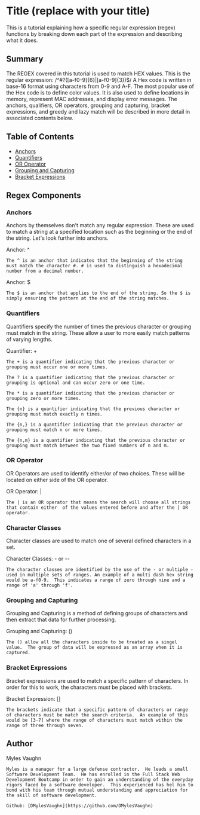 # Title (replace with your title)

This is a tutorial explaining how a specific regular expression (regex) functions by breaking down each part of the expression and describing what it does.

## Summary
The REGEX covered in this tutorial is used to match HEX values.  This is the regular expression:
/^#?([a-f0-9]{6}|[a-f0-9]{3})$/
A Hex code is written in base-16 format using characters from 0-9 and A-F.  The most popular use of the Hex code is to define color values.  It is also used to define locations in memory, represent MAC addresses, and display error messages.
The anchors, qualifiers, OR operators, grouping and capturing, bracket expressions, and greedy and lazy match will be described in more detail in associated contents below.

## Table of Contents

- [Anchors](#anchors)
- [Quantifiers](#quantifiers)
- [OR Operator](#or-operator)
- [Grouping and Capturing](#grouping-and-capturing)
- [Bracket Expressions](#bracket-expressions)

## Regex Components

### Anchors
Anchors by themselves don't match any regular expression. These are used to match a string at a specified location such as the beginning or the end of the string.  Let's look further into anchors.

Anchor: ^ 

    The ^ is an anchor that indicates that the beginning of the string must match the character #. # is used to distinguish a hexadecimal number from a decimal number.

Anchor: $

    The $ is an anchor that applies to the end of the string. So the $ is simply ensuring the pattern at the end of the string matches.

### Quantifiers
Quantifiers specify the number of times the previous character or grouping must match in the string.  These allow a user to more easily match patterns of varying lengths.

Quantifier: +

    The + is a quantifier indicating that the previous character or grouping must occur one or more times.

    The ? is a quantifier indicating that the previous character or grouping is optional and can occur zero or one time.

    The * is a quantifier indicating that the previous character or grouping zero or more times.

    The {n} is a quantifier indicating that the previous character or grouping must match exactly n times.

    The {n,} is a quantifier indicating that the previous character or grouping must match n or more times.

    The {n,m} is a quantifier indicating that the previous character or grouping must match between the two fixed numbers of n and m.

### OR Operator
OR Operators are used to identify either/or of two choices.  These will be located on either side of the OR operator.

OR Operator: |

    The | is an OR operator that means the search will choose all strings that contain either  of the values entered before and after the | OR operator.

### Character Classes
Character classes are used to match one of several defined characters in a set.

Character Classes: - or --

    The character classes are identified by the use of the - or multiple - used in multiple sets of ranges. An example of a multi dash hex string would be a-f0-9.  This indicates a range of zero through nine and a range of 'a' through 'f'.

### Grouping and Capturing
Grouping and Capturing is a method of defining groups of characters and then extract that data for further processing.

Grouping and Capturing: ()

    The () allow all the characters inside to be treated as a singel value.  The group of data will be expressed as an array when it is captured.  

### Bracket Expressions
Bracket expressions are used to match a specific pattern of characters.  In order for this to work, the characters must be placed with brackets.

Bracket Expression: []

    The brackets indicate that a specific pattern of characters or range of characters must be match the search criteria.  An example of this would be [3-7] where the range of characters must match within the range of three through seven.

## Author
Myles Vaughn

    Myles is a manager for a large defense contractor.  He leads a small Software Development Team.  He has enrolled in the Full Stack Web Development Bootcamp in order to gain an understanding of the everyday rigors faced by a software developer.  This experienced has hel him to bond with his team through mutual understanding and appreciation for the skill of software development.

    Github: [DMylesVaughn](https://github.com/DMylesVaughn)


